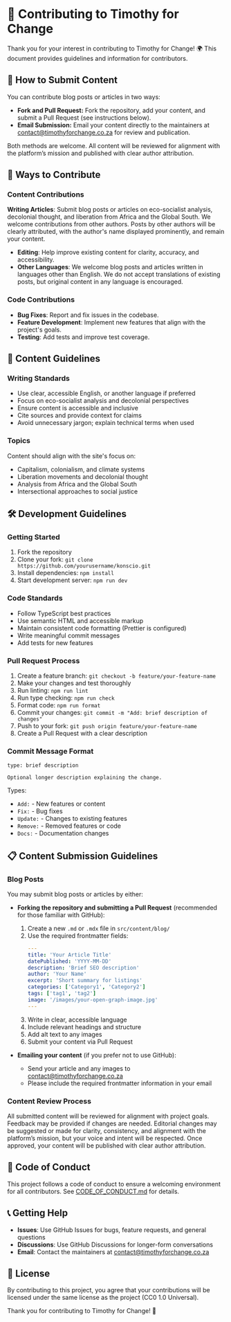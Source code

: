 # 🤝 Contributing to Timothy for Change

Thank you for your interest in contributing to Timothy for Change! 🌍 This document provides guidelines and information for contributors.

## 📨 How to Submit Content

You can contribute blog posts or articles in two ways:

- **Fork and Pull Request:** Fork the repository, add your content, and submit a Pull Request (see instructions below).
- **Email Submission:** Email your content directly to the maintainers at contact@timothyforchange.co.za for review and publication.

Both methods are welcome. All content will be reviewed for alignment with the platform’s mission and published with clear author attribution.

## 🌟 Ways to Contribute

### Content Contributions

**Writing Articles**: Submit blog posts or articles on eco-socialist analysis, decolonial thought, and liberation from Africa and the Global South. We welcome contributions from other authors. Posts by other authors will be clearly attributed, with the author's name displayed prominently, and remain your content.

- **Editing**: Help improve existing content for clarity, accuracy, and accessibility.
- **Other Languages**: We welcome blog posts and articles written in languages other than English. We do not accept translations of existing posts, but original content in any language is encouraged.

### Code Contributions

- **Bug Fixes**: Report and fix issues in the codebase.
- **Feature Development**: Implement new features that align with the project's goals.
- **Testing**: Add tests and improve test coverage.

## 📝 Content Guidelines

### Writing Standards

- Use clear, accessible English, or another language if preferred
- Focus on eco-socialist analysis and decolonial perspectives
- Ensure content is accessible and inclusive
- Cite sources and provide context for claims
- Avoid unnecessary jargon; explain technical terms when used

### Topics

Content should align with the site's focus on:

- Capitalism, colonialism, and climate systems
- Liberation movements and decolonial thought
- Analysis from Africa and the Global South
- Intersectional approaches to social justice

## 🛠️ Development Guidelines

### Getting Started

1. Fork the repository
2. Clone your fork: `git clone https://github.com/yourusername/konscio.git`
3. Install dependencies: `npm install`
4. Start development server: `npm run dev`

### Code Standards

- Follow TypeScript best practices
- Use semantic HTML and accessible markup
- Maintain consistent code formatting (Prettier is configured)
- Write meaningful commit messages
- Add tests for new features

### Pull Request Process

1. Create a feature branch: `git checkout -b feature/your-feature-name`
2. Make your changes and test thoroughly
3. Run linting: `npm run lint`
4. Run type checking: `npm run check`
5. Format code: `npm run format`
6. Commit your changes: `git commit -m "Add: brief description of changes"`
7. Push to your fork: `git push origin feature/your-feature-name`
8. Create a Pull Request with a clear description

### Commit Message Format

```
type: brief description

Optional longer description explaining the change.
```

Types:

- `Add:` - New features or content
- `Fix:` - Bug fixes
- `Update:` - Changes to existing features
- `Remove:` - Removed features or code
- `Docs:` - Documentation changes

## 📋 Content Submission Guidelines

### Blog Posts

You may submit blog posts or articles by either:

- **Forking the repository and submitting a Pull Request** (recommended for those familiar with GitHub):
  1.  Create a new `.md` or `.mdx` file in `src/content/blog/`
  2.  Use the required frontmatter fields:
      ```yaml
      ---
      title: 'Your Article Title'
      datePublished: 'YYYY-MM-DD'
      description: 'Brief SEO description'
      author: 'Your Name'
      excerpt: 'Short summary for listings'
      categories: ['Category1', 'Category2']
      tags: ['tag1', 'tag2']
      image: '/images/your-open-graph-image.jpg'
      ---
      ```
  3.  Write in clear, accessible language
  4.  Include relevant headings and structure
  5.  Add alt text to any images
  6.  Submit your content via Pull Request

- **Emailing your content** (if you prefer not to use GitHub):
  - Send your article and any images to contact@timothyforchange.co.za
  - Please include the required frontmatter information in your email

### Content Review Process

All submitted content will be reviewed for alignment with project goals. Feedback may be provided if changes are needed. Editorial changes may be suggested or made for clarity, consistency, and alignment with the platform’s mission, but your voice and intent will be respected. Once approved, your content will be published with clear author attribution.

## 🤝 Code of Conduct

This project follows a code of conduct to ensure a welcoming environment for all contributors. See [CODE_OF_CONDUCT.md](CODE_OF_CONDUCT.md) for details.

## 📞 Getting Help

- **Issues**: Use GitHub Issues for bugs, feature requests, and general questions
- **Discussions**: Use GitHub Discussions for longer-form conversations
- **Email**: Contact the maintainers at contact@timothyforchange.co.za

## 📄 License

By contributing to this project, you agree that your contributions will be licensed under the same license as the project (CC0 1.0 Universal).

Thank you for contributing to Timothy for Change! 🌟
